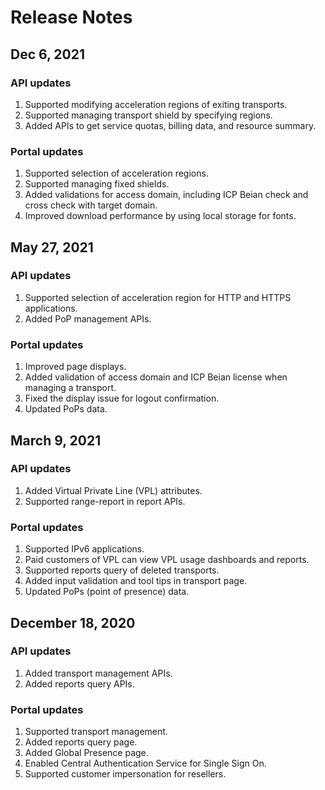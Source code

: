 # Release Notes

## Dec 6, 2021
### API updates
1. Supported modifying acceleration regions of exiting transports.
2. Supported managing transport shield by specifying regions.
3. Added APIs to get service quotas, billing data, and resource summary.

### Portal updates
1. Supported selection of acceleration regions.
2. Supported managing fixed shields.
3. Added validations for access domain, including ICP Beian check and cross check with target domain.
4. Improved download performance by using local storage for fonts.

## May 27, 2021
### API updates
1. Supported selection of acceleration region for HTTP and HTTPS applications.
2. Added PoP management APIs.

### Portal updates
1. Improved page displays.
2. Added validation of access domain and ICP Beian license when managing a transport.
3. Fixed the display issue for logout confirmation.
4. Updated PoPs data.

## March 9, 2021
### API updates
1. Added Virtual Private Line (VPL) attributes.
2. Supported range-report in report APIs.

### Portal updates
1. Supported IPv6 applications.
2. Paid customers of VPL can view VPL usage dashboards and reports.
3. Supported reports query of deleted transports.
4. Added input validation and tool tips in transport page.
5. Updated PoPs (point of presence) data.

## December 18, 2020
### API updates
1. Added transport management APIs.
2. Added reports query APIs.

### Portal updates
1. Supported transport management.
2. Added reports query page.
3. Added Global Presence page.
4. Enabled Central Authentication Service for Single Sign On.
5. Supported customer impersonation for resellers.
